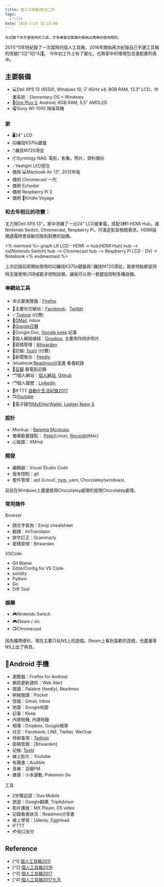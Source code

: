 ```yaml
---
title: 個人工具箱2018二月
tags:
  - life
date: 2018-1-25 15:23:00
---
```


`先記錄下來手邊使用的工具，才有機會從繁雜中歸納出簡單的使用規則。`

2011[^1]年時紀錄了一次當時的個人工具箱，2016年開始再次紀錄自己手邊工具箱的改變[^2][^3][^4]🤹。
今年初工作上有了變化，也將家中的環境包含進配置列表中。

## 主要裝備

* :computer:Dell XPS 13 (8550), Windows 10, i7 4GHz x4, 8GB RAM, 13.3" LCD，作業系統：Elementary OS + Windows
* :iphone:[One Plus 3](https://oneplus.net/global/3), Android, 6GB RAM, 5.5" AMOLED
* :headphones:Sony WI-1000 降噪耳機

### 家

* :desktop_computer:24" LCD
* :keyboard:羅技K375s鍵盤
* :computer_mouse:羅技M720滑鼠
* :package:Synology NAS: 電影，影集，照片，資料備份
* :bulb:Yeelight LED燈泡
* 備用 :computer:Macbook Air 13", 2012年版
* 備用 Chromecast 一代
* 備用 Echodot
* 備用 Respberry Pi 3
* 備用 :orange_book:Kindle Voyage

### 和去年相比的改變：

主力用Dell XPS 13"，家中添購了一台24" LCD接筆電，搭配3轉1 HDMI Hub，接Nintendo Switch, Chromecast, Respberry Pi，可滿足影音相關需求。HDMI設備通電時會自動切換到對應的設備。

<% mermaid %>
graph LR
LCD - HDMI -> hub(HDMI Hub)
hub --> ns[Nintendo Switch]
hub --> Chromecast
hub --> Respberry Pi
LCD - DVI -> Notebook
<% endmermaid %>

上次記錄前即開始使用的:keyboard:羅技K375s鍵盤與:computer_mouse:羅技M720滑鼠，兩者特點都是同時支援使用USB或藍牙控制設備，讓我可以用一套鍵鼠控制多種設備。

### :spider_web:網站工具

* :spider_web:主要瀏覽器：[Firefox](https://www.mozilla.org/en-US/firefox/products/)
* :busts_in_silhouette:主要社交網站：[Facebook](http://www.facebook.com/)、[Twitter](https://twitter.com/gasolin)
* ✅[Todoist](https://todoist.com/) (付費)
* :email:[GMail](http://mail.google.com/), Inbox
* :calendar:[Google日曆](http://www.google.com/calendar)
* :memo:Google Doc, [Google keep](http://keep.google.com/) 記事
* :floppy_disk:個人網路硬碟：[Dropbox](http://www.dropbox.com/), 主要用作同步照片
* 🔑密碼管理：[Bitwarden](https://www.bitwarden.com/)
* 📒記帳: [Toshl](https://toshl.com) (付費)
* :newspaper:新聞聚合：[Feedly](https://feedly.com/)
* :bluebook:[Readmoo分享書](https://share.readmoo.com/mooer/lifaicqb9/bookshelf/gasolin/read) 看書紀錄
* :movie_camera:[豆瓣](http://www.douban.com/) 看電影記錄
* :card_index_dividers:個人網站：[個人網站](http://www.gasolin.idv.tw), [Github](https://github.com/gasolin/blog/)
* :card_index_dividers:個人履歷：[Linkedin](https://www.linkedin.com/in/fredglin/)
* :link:IFTTT [自動化生活紀錄2017](https://blog.gasolin.idv.tw/2017/02/02/personal-automation-in-2017/)
* :tv:[Youtube](https://www.youtube.com/)
* :purse:電子錢包[MyEtherWallet](https://www.myetherwallet.com/), [Ledger Nano S](https://blog.gasolin.idv.tw/2017/12/26/setup_ledger_nano_on_linux/)


### 設計

* Mockup：[Balsmiq Mockups](http://www.balsamiq.com/products/mockups)
* 螢幕動畫錄製： [Peek](https://github.com/phw/peek)(Linux), [Recordit](http://www.recordit.co/)(Mac)
* 心智圖：XMind

### 開發

* 編輯器：Visual Studio Code
* 版本控制：git
* 套件管理：apt (Linux), [nvm](https://github.com/creationix/nvm), yarn, Chocolatey(windows)

目前在Windows上盡量能用Chocolatey處理的就用Chocolatey處理。

### 常用插件

Browser
* 顏文字查詢：Emoji cheatsheet
* 翻譯：ImTranslator
* 拼字訂正：Grammarly
* 密碼管理：Bitwarden

VSCode
* Git Blame
* EditorConfig for VS Code
* solidity
* Python
* Go
* Diff Tool


### 娛樂

* 🎮Nintendo Switch
* 🎮Steam / vlc
* :tv:Chromecast

因為攜帶便利，現在主要只玩NS上的遊戲。Steam上看到喜歡的遊戲，也盡量等NS上出了再買。

## :iphone:Android 手機
* 瀏覽器：Firefox for Android
* 網頁更新通知：Web Alert
* 閱讀：Palabre (feedly), Readmoo
* 稍候閱讀：Pocket
* 信箱：Gmail, Inbox
* 地圖：Google地圖
* 記事：Keep
* 內建相機, 內建時鐘
* 相簿：Dropbox, Google相簿
* 社交：Facebook, LINE, Twitter, WeChat
* 待辦事項：[Todoist](https://play.google.com/store/apps/details?id=com.todoist)
* 密碼管理：[Bitwarden]
* 記帳: [Toshl](https://play.google.com/store/apps/details?id=com.thirdframestudios.android.expensoor)
* 線上影片：Youtube
* 有聲書：Audible
* 音樂：豆瓣FM
* 健康：小米運動, Pokemon Go

工具

* 2步驟認證：Duo Mobile
* 旅遊：Google翻譯, TripAdvisor
* 影片播放：MX Player, DS video
* 記錄看書狀況：Readmoo分享書
* 線上學習：Udemy, EggHead
* IFTTT
* 💳街口支付

## Reference

* [^1] [個人工具箱2011](https://blog.gasolin.idv.tw/2013/01/02/%E5%80%8B%E4%BA%BA%E5%B7%A5%E5%85%B7%E7%AE%B12011/)
* [^2] [個人工具箱2016](https://blog.gasolin.idv.tw/2016/12/19/tooling-in-2016/)
* [^3] [個人工具箱2017](https://blog.gasolin.idv.tw/2017/02/02/tooling-in-2017/)
* [^4] [個人工具箱2017九月](https://blog.gasolin.idv.tw/2017/02/02/tooling-in-2017-sep/)

